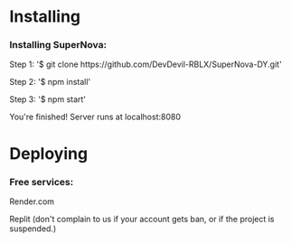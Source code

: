 # Installing

<h3>Installing SuperNova:</h3>
<p>Step 1: '$ git clone https://github.com/DevDevil-RBLX/SuperNova-DY.git'</p>
<p>Step 2: '$ npm install'</p>
<p>Step 3: '$ npm start'</p>
<p>You're finished! Server runs at localhost:8080</p>

# Deploying

<h3>Free services:</h3>
<p>Render.com</p>
<p>Replit (don't complain to us if your account gets ban, or if the project is suspended.) </p>
